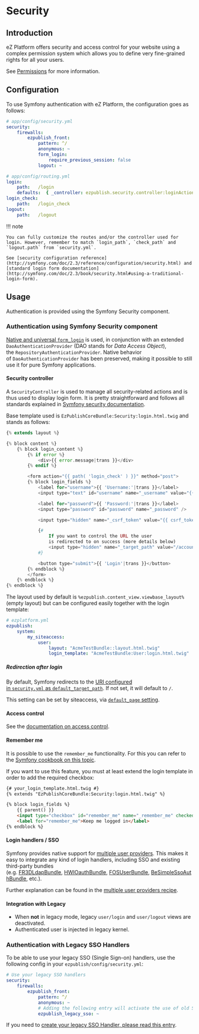 # Security

## Introduction

eZ Platform offers security and access control for your website using a complex permission system which allows you to define very fine-grained rights for all your users.

See [Permissions](repository.md#permissions) for more information.

## Configuration

To use Symfony authentication with eZ Platform, the configuration goes as follows:

``` yaml
# app/config/security.yml
security:
    firewalls:
        ezpublish_front:
            pattern: ^/
            anonymous: ~
            form_login:
                require_previous_session: false
            logout: ~
```

``` yaml
# app/config/routing.yml
login:
    path:   /login
    defaults:  { _controller: ezpublish.security.controller:loginAction }
login_check:
    path:   /login_check
logout:
    path:   /logout
```

!!! note

    You can fully customize the routes and/or the controller used for login. However, remember to match `login_path`, `check_path` and `logout.path` from `security.yml`.

    See [security configuration reference](http://symfony.com/doc/2.3/reference/configuration/security.html) and [standard login form documentation](http://symfony.com/doc/2.3/book/security.html#using-a-traditional-login-form).

## Usage

Authentication is provided using the Symfony Security component.

### Authentication using Symfony Security component

[Native and universal `form_login`](http://symfony.com/doc/2.3/book/security.html#using-a-traditional-login-form) is used, in conjunction with an extended  `DaoAuthenticationProvider` (DAO stands for *Data Access Object*), the `RepositoryAuthenticationProvider`. Native behavior of `DaoAuthenticationProvider` has been preserved, making it possible to still use it for pure Symfony applications.

#### Security controller

A `SecurityController` is used to manage all security-related actions and is thus used to display login form. It is pretty straightforward and follows all standards explained in [Symfony security documentation](http://symfony.com/doc/2.3/book/security.html#using-a-traditional-login-form).

Base template used is `EzPublishCoreBundle:Security:login.html.twig` and stands as follows:

``` php
{% extends layout %}

{% block content %}
    {% block login_content %}
        {% if error %}
            <div>{{ error.message|trans }}</div>
        {% endif %}

        <form action="{{ path( 'login_check' ) }}" method="post">
        {% block login_fields %}
            <label for="username">{{ 'Username:'|trans }}</label>
            <input type="text" id="username" name="_username" value="{{ last_username }}" />

            <label for="password">{{ 'Password:'|trans }}</label>
            <input type="password" id="password" name="_password" />

            <input type="hidden" name="_csrf_token" value="{{ csrf_token("authenticate") }}" />

            {#
                If you want to control the URL the user
                is redirected to on success (more details below)
                <input type="hidden" name="_target_path" value="/account" />
            #}

            <button type="submit">{{ 'Login'|trans }}</button>
        {% endblock %}
        </form>
    {% endblock %}
{% endblock %}
```

The layout used by default is `%ezpublish.content_view.viewbase_layout%` (empty layout) but can be configured easily together with the login template:

``` yaml
# ezplatform.yml
ezpublish:
    system:
        my_siteaccess:
            user:
                layout: "AcmeTestBundle::layout.html.twig"
                login_template: "AcmeTestBundle:User:login.html.twig"
```

##### Redirection after login

By default, Symfony redirects to the [URI configured in `security.yml` as `default_target_path`](http://symfony.com/doc/2.3/reference/configuration/security.html). If not set, it will default to `/`.

This setting can be set by siteaccess, via [`default_page` setting](best_practices.md#default-page).

#### Access control

See the [documentation on access control](repository.md#permissions).

#### Remember me

It is possible to use the `remember_me` functionality. For this you can refer to the [Symfony cookbook on this topic](http://symfony.com/doc/2.3/cookbook/security/remember_me.html).

If you want to use this feature, you must at least extend the login template in order to add the required checkbox:

``` html
{# your_login_template.html.twig #}
{% extends "EzPublishCoreBundle:Security:login.html.twig" %}

{% block login_fields %}
    {{ parent() }}
    <input type="checkbox" id="remember_me" name="_remember_me" checked />
    <label for="remember_me">Keep me logged in</label>
{% endblock %}
```

#### Login handlers / SSO

Symfony provides native support for [multiple user providers](http://symfony.com/doc/2.3/book/security.html#using-multiple-user-providers). This makes it easy to integrate any kind of login handlers, including SSO and existing third-party bundles (e.g. [FR3DLdapBundle](https://github.com/Maks3w/FR3DLdapBundle), [HWIOauthBundle](https://github.com/hwi/HWIOAuthBundle), [FOSUserBundle](https://github.com/FriendsOfSymfony/FOSUserBundle), [BeSimpleSsoAuthBundle](http://github.com/BeSimple/BeSimpleSsoAuthBundle), etc.).

Further explanation can be found in the [multiple user providers recipe](../cookbook/authenticating_a_user_with_multiple_user_providers.md).

#### Integration with Legacy

- When **not** in legacy mode, legacy `user/login` and `user/logout` views are deactivated.
- Authenticated user is injected in legacy kernel.

### Authentication with Legacy SSO Handlers

To be able to use your legacy SSO (Single Sign-on) handlers, use the following config in your `ezpublish/config/security.yml`:

``` yaml
# Use your legacy SSO handlers
security:
    firewalls:
        ezpublish_front:
            pattern: ^/
            anonymous: ~
            # Adding the following entry will activate the use of old SSO handlers.
            ezpublish_legacy_sso: ~
```

If you need to [create your legacy SSO Handler, please read this entry](http://share.ez.no/learn/ez-publish/using-a-sso-in-ez-publish).
